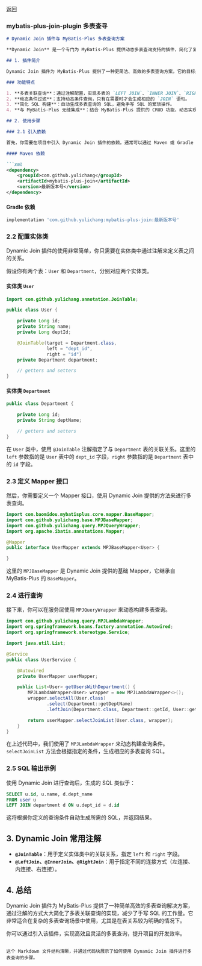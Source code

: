 [返回](/java/doc/mybatis/index)

### mybatis-plus-join-plugin 多表查寻

```markdown
# Dynamic Join 插件与 MyBatis-Plus 多表查询方案

**Dynamic Join** 是一个专门为 MyBatis-Plus 提供动态多表查询支持的插件，简化了复杂的多表连接查询操作。这个插件可以让你通过简单的注解或配置，动态生成 SQL 语句，完成复杂的联表查询，而不必手动编写大量的 SQL 语句。

## 1. 插件简介

Dynamic Join 插件为 MyBatis-Plus 提供了一种更简洁、高效的多表查询方案。它的目标是让开发者在实体类中通过简单的注解来实现多表查询，不用在 XML 文件或 Java 代码中手动编写复杂的 SQL。

### 功能特点

1. **多表关联查询**：通过注解配置，实现多表的 `LEFT JOIN`、`INNER JOIN`、`RIGHT JOIN` 等。
2. **动态条件过滤**：支持动态条件查询，只有在需要时才会生成相应的 `JOIN` 语句。
3. **简化 SQL 构建**：自动生成多表查询的 SQL，避免手写 SQL 的繁琐操作。
4. **与 MyBatis-Plus 无缝集成**：结合 MyBatis-Plus 提供的 CRUD 功能，动态实现多表联查。

## 2. 使用步骤

### 2.1 引入依赖

首先，你需要在项目中引入 Dynamic Join 插件的依赖。通常可以通过 Maven 或 Gradle 来添加。

#### Maven 依赖

```xml
<dependency>
    <groupId>com.github.yulichang</groupId>
    <artifactId>mybatis-plus-join</artifactId>
    <version>最新版本号</version>
</dependency>
```

#### Gradle 依赖

```gradle
implementation 'com.github.yulichang:mybatis-plus-join:最新版本号'
```

### 2.2 配置实体类

Dynamic Join 插件的使用非常简单，你只需要在实体类中通过注解来定义表之间的关系。

假设你有两个表：`User` 和 `Department`，分别对应两个实体类。

#### 实体类 `User`

```java
import com.github.yulichang.annotation.JoinTable;

public class User {

    private Long id;
    private String name;
    private Long deptId;

    @JoinTable(target = Department.class, 
               left = "dept_id", 
               right = "id")
    private Department department;

    // getters and setters
}
```

#### 实体类 `Department`

```java
public class Department {

    private Long id;
    private String deptName;

    // getters and setters
}
```

在 `User` 类中，使用 `@JoinTable` 注解指定了与 `Department` 表的关联关系。这里的 `left` 参数指的是 `User` 表中的 `dept_id` 字段，`right` 参数指的是 `Department` 表中的 `id` 字段。

### 2.3 定义 Mapper 接口

然后，你需要定义一个 Mapper 接口，使用 Dynamic Join 提供的方法来进行多表查询。

```java
import com.baomidou.mybatisplus.core.mapper.BaseMapper;
import com.github.yulichang.base.MPJBaseMapper;
import com.github.yulichang.query.MPJQueryWrapper;
import org.apache.ibatis.annotations.Mapper;

@Mapper
public interface UserMapper extends MPJBaseMapper<User> {

}
```

这里的 `MPJBaseMapper` 是 Dynamic Join 提供的基础 Mapper，它继承自 MyBatis-Plus 的 `BaseMapper`。

### 2.4 进行查询

接下来，你可以在服务层使用 `MPJQueryWrapper` 来动态构建多表查询。

```java
import com.github.yulichang.query.MPJLambdaWrapper;
import org.springframework.beans.factory.annotation.Autowired;
import org.springframework.stereotype.Service;

import java.util.List;

@Service
public class UserService {

    @Autowired
    private UserMapper userMapper;

    public List<User> getUsersWithDepartment() {
        MPJLambdaWrapper<User> wrapper = new MPJLambdaWrapper<>();
        wrapper.selectAll(User.class)
               .select(Department::getDeptName)
               .leftJoin(Department.class, Department::getId, User::getDeptId);

        return userMapper.selectJoinList(User.class, wrapper);
    }
}
```

在上述代码中，我们使用了 `MPJLambdaWrapper` 来动态构建查询条件。`selectJoinList` 方法会根据指定的条件，生成相应的多表查询 SQL。

### 2.5 SQL 输出示例

使用 Dynamic Join 进行查询后，生成的 SQL 类似于：

```sql
SELECT u.id, u.name, d.dept_name 
FROM user u
LEFT JOIN department d ON u.dept_id = d.id
```

这将根据你定义的查询条件自动生成所需的 SQL，并返回结果。

## 3. Dynamic Join 常用注解

- **`@JoinTable`**：用于定义实体类中的关联关系，指定 `left` 和 `right` 字段。
- **`@LeftJoin`、`@InnerJoin`、`@RightJoin`**：用于指定不同的连接方式（左连接、内连接、右连接）。

## 4. 总结

Dynamic Join 插件为 MyBatis-Plus 提供了一种简单高效的多表查询解决方案，通过注解的方式大大简化了多表关联查询的实现，减少了手写 SQL 的工作量。它非常适合在复杂的多表查询场景中使用，尤其是在表关系较为明确的情况下。

你可以通过引入该插件，实现高效且灵活的多表查询，提升项目的开发效率。
```

这个 Markdown 文件结构清晰，并通过代码块展示了如何使用 Dynamic Join 插件进行多表查询的步骤。